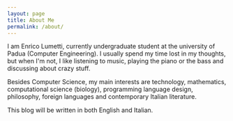 ```yaml
---
layout: page
title: About Me
permalink: /about/
---
```

I am Enrico Lumetti, currently undergraduate student at the university of
Padua (Computer Engineering).
I usually spend my time lost in my thoughts, but when I'm not, I like listening
to music, playing the piano or the bass and discussing about crazy stuff.

Besides Computer Science, my main interests are technology, mathematics,
computational science (biology), programming language design, philosophy,
foreign languages and contemporary Italian literature.

This blog will be written in both English and Italian.

